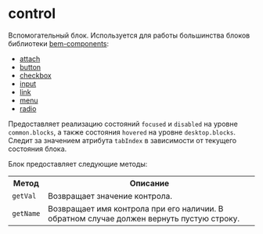 # control

Вспомогательный блок. Используется для работы большинства блоков библиотеки [bem-components](https://github.com/bem/bem-components):

* [attach](../attach/attach.ru.md)
* [button](../button/button.ru.md)
* [checkbox](../checkbox/checkbox.ru.md)
* [input](../input/input.ru.md)
* [link](../link/link.ru.md)
* [menu](../menu/menu.ru.md)
* [radio](../radio/radio.ru.md)

Предоставляет реализацию состояний `focused` и `disabled` на уровне `common.blocks`, а также состояния `hovered` на уровне `desktop.blocks`.
Следит за значением атрибута `tabIndex` в зависимости от текущего состояния блока.

Блок предоставляет следующие методы:

<table>
    <tr>
        <th>Метод</td>
        <th>Описание</td>
    </tr>
    <tr>
        <td><code>getVal</code></td>
        <td>Возвращает значение контрола.</td>
    </tr>
    <tr>
        <td><code>getName</code></td>
        <td>Возвращает имя контрола при его наличии. В обратном случае должен вернуть пустую строку.</td>
    </tr>
</table>
